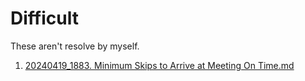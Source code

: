# Difficult
These aren't resolve by myself.   

1. [20240419_1883. Minimum Skips to Arrive at Meeting On Time.md](/leetcode/daily/20240419_1883.%20Minimum%20Skips%20to%20Arrive%20at%20Meeting%20On%20Time.md)